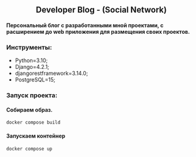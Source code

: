 <h2 align="center"> Developer Blog - (Social Network) </h2>

<h4> Персональный блог с разработанными мной проектами, с расширением до 
web приложения для размещения своих проектов.</h4>

<h3> Инструменты: </h3>

- Python=3.10;
- Django=4.2.1;
- djangorestframework=3.14.0;
- PostgreSQL=15;

<h3> Запуск проекта: </h3>

#### Собираем образ.
```
docker compose build
```

#### Запускаем контейнер

```
docker compose up
```


